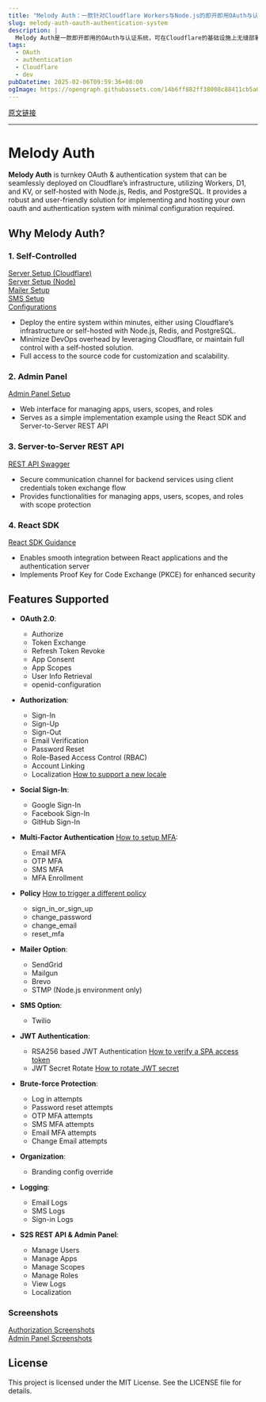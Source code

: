 ```yaml
---
title: "Melody Auth：一款针对Cloudflare Workers与Node.js的即开即用OAuth与认证系统"
slug: melody-auth-oauth-authentication-system
description: |
  Melody Auth是一款即开即用的OAuth与认证系统，可在Cloudflare的基础设施上无缝部署，支持Workers、D1和KV，或自托管于Node.js、Redis和PostgreSQL。该系统提供简单易用的解决方案，最小化配置，帮助用户快速建立自己的认证环境。
tags: 
  - OAuth
  - authentication
  - Cloudflare
  - dev
pubDatetime: 2025-02-06T09:59:36+08:00
ogImage: https://opengraph.githubassets.com/14b6ff882ff38008c88411cb5a03fd9c8dd05c3c265a2bac094e8d9fbae40f89/ValueMelody/melody-auth
---
```


[原文链接](https://github.com/ValueMelody/melody-auth?tab=readme-ov-file)

---

# Melody Auth

[](#melody-auth)

**Melody Auth** is turnkey OAuth & authentication system that can be seamlessly deployed on Cloudflare’s infrastructure, utilizing Workers, D1, and KV, or self-hosted with Node.js, Redis, and PostgreSQL. It provides a robust and user-friendly solution for implementing and hosting your own oauth and authentication system with minimal configuration required.

## Why Melody Auth?

[](#why-melody-auth)

### 1. Self-Controlled

[](#1-self-controlled)

[Server Setup (Cloudflare)](https://auth.valuemelody.com/auth-server.html#environment-setup-cloudflare)\
[Server Setup (Node)](https://auth.valuemelody.com/auth-server.html#environment-setup-node)\
[Mailer Setup](https://auth.valuemelody.com/auth-server.html#mailer-setup)\
[SMS Setup](https://auth.valuemelody.com/auth-server.html#sms-setup)\
[Configurations](https://auth.valuemelody.com/auth-server.html#additional-configs)

* Deploy the entire system within minutes, either using Cloudflare’s infrastructure or self-hosted with Node.js, Redis, and PostgreSQL.
* Minimize DevOps overhead by leveraging Cloudflare, or maintain full control with a self-hosted solution.
* Full access to the source code for customization and scalability.

### 2. Admin Panel

[](#2-admin-panel)

[Admin Panel Setup](https://auth.valuemelody.com/admin-panel.html)

* Web interface for managing apps, users, scopes, and roles
* Serves as a simple implementation example using the React SDK and Server-to-Server REST API

### 3. Server-to-Server REST API

[](#3-server-to-server-rest-api)

[REST API Swagger](https://auth-server.valuemelody.com/api/v1/swagger)

* Secure communication channel for backend services using client credentials token exchange flow
* Provides functionalities for managing apps, users, scopes, and roles with scope protection

### 4. React SDK

[](#4-react-sdk)

[React SDK Guidance](https://auth.valuemelody.com/react-sdk.html)

* Enables smooth integration between React applications and the authentication server
* Implements Proof Key for Code Exchange (PKCE) for enhanced security

## Features Supported

[](#features-supported)

* **OAuth 2.0**:

  * Authorize
  * Token Exchange
  * Refresh Token Revoke
  * App Consent
  * App Scopes
  * User Info Retrieval
  * openid-configuration

* **Authorization**:

  * Sign-In
  * Sign-Up
  * Sign-Out
  * Email Verification
  * Password Reset
  * Role-Based Access Control (RBAC)
  * Account Linking
  * Localization [How to support a new locale](https://auth.valuemelody.com/q_a.html#how-to-support-a-new-locale)

* **Social Sign-In**:

  * Google Sign-In
  * Facebook Sign-In
  * GitHub Sign-In

* **Multi-Factor Authentication** [How to setup MFA](https://auth.valuemelody.com/q_a.html#how-to-setup-mfa):

  * Email MFA
  * OTP MFA
  * SMS MFA
  * MFA Enrollment

* **Policy** [How to trigger a different policy](https://auth.valuemelody.com/q_a.html#how-to-trigger-a-different-policy)

  * sign\_in\_or\_sign\_up
  * change\_password
  * change\_email
  * reset\_mfa

* **Mailer Option**:

  * SendGrid
  * Mailgun
  * Brevo
  * STMP (Node.js environment only)

* **SMS Option**:
  * Twilio

* **JWT Authentication**:

  * RSA256 based JWT Authentication [How to verify a SPA access token](https://auth.valuemelody.com/q_a.html#how-to-verify-a-spa-access-token)
  * JWT Secret Rotate [How to rotate JWT secret](https://auth.valuemelody.com/q_a.html#how-to-rotate-jwt-secret)

* **Brute-force Protection**:

  * Log in attempts
  * Password reset attempts
  * OTP MFA attempts
  * SMS MFA attempts
  * Email MFA attempts
  * Change Email attempts

* **Organization**:
  * Branding config override

* **Logging**:

  * Email Logs
  * SMS Logs
  * Sign-in Logs

* **S2S REST API & Admin Panel**:

  * Manage Users
  * Manage Apps
  * Manage Scopes
  * Manage Roles
  * View Logs
  * Localization

### Screenshots

[](#screenshots)

[Authorization Screenshots](https://auth.valuemelody.com/screenshots.html#identity-pages-and-emails)\
[Admin Panel Screenshots](https://auth.valuemelody.com/screenshots.html#admin-panel-pages)

## License

[](#license)

This project is licensed under the MIT License. See the LICENSE file for details.


